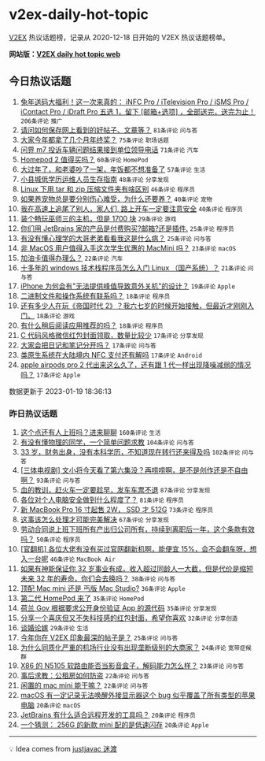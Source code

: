 # v2ex-daily-hot-topic

[V2EX](https://www.v2ex.com/) 热议话题榜，记录从 2020-12-18 日开始的 V2EX 热议话题榜单。

**网站版：[V2EX daily hot topic web](https://boojack.github.io/v2ex-daily-hot-topic-web/)**

## 今日热议话题

<!-- TODAY BEGIN -->

1. [兔年送码大福利！这一次来真的： iNFC Pro / iTelevision Pro / iSMS Pro / iContact Pro / iDraft Pro 五选 1，留下 [邮箱+选项] ，全部送完，送完为止！](https://www.v2ex.com/t/909811) `206条评论` `推广`
1. [请问如何保存网上看到的好帖子、文章等？](https://www.v2ex.com/t/909823) `81条评论` `问与答`
1. [大家今年都拿了几个月年终奖？](https://www.v2ex.com/t/909860) `75条评论` `职场话题`
1. [问界 m7 投诉车辆问题结果接到单位领导电话](https://www.v2ex.com/t/909816) `71条评论` `汽车`
1. [Homepod 2 值得买吗？](https://www.v2ex.com/t/909814) `60条评论` `HomePod`
1. [大过年了，和老婆吵了一架，年饭都不想准备了](https://www.v2ex.com/t/909948) `57条评论` `生活`
1. [小县城低学历运维人员生存指南](https://www.v2ex.com/t/909824) `48条评论` `分享发现`
1. [Linux 下用 tar 和 zip 压缩文件夹有啥区别](https://www.v2ex.com/t/909851) `46条评论` `程序员`
1. [如果养宠物总是要分别伤心难受，为什么还要养？](https://www.v2ex.com/t/909871) `40条评论` `宠物`
1. [我在高速上追尾了别人，家人们, 路上开车一定要注意安全](https://www.v2ex.com/t/909810) `40条评论` `程序员`
1. [装个畅玩巫师三的主机，但是 1700 块](https://www.v2ex.com/t/909856) `29条评论` `游戏`
1. [你们用 JetBrains 家的产品是付费购买?邮箱?还是插件.](https://www.v2ex.com/t/909962) `25条评论` `程序员`
1. [有没有懂心理学的大哥老弟看看我这是什么病？](https://www.v2ex.com/t/909884) `25条评论` `问与答`
1. [非 MacOS 用户值得入手这次学生优惠的 MacMini 吗？](https://www.v2ex.com/t/909914) `23条评论` `macOS`
1. [加油卡值得办理么？](https://www.v2ex.com/t/909813) `22条评论` `汽车`
1. [十多年的 windows 技术栈程序员怎么入门 Linux （国产系统）？](https://www.v2ex.com/t/909815) `21条评论` `问与答`
1. [iPhone 为何会有"无法提供峰值导致意外关机"的设计？](https://www.v2ex.com/t/909875) `19条评论` `Apple`
1. [二进制文件和操作系统有联系吗？](https://www.v2ex.com/t/909970) `18条评论` `程序员`
1. [还有多少人在玩《帝国时代 2》？我六七岁的时候开始接触，但最近才刚刚入门。](https://www.v2ex.com/t/909847) `18条评论` `游戏`
1. [有什么稍后阅读应用推荐的吗？](https://www.v2ex.com/t/909825) `18条评论` `程序员`
1. [C 代码风格微信红包封面领取，数量比较少](https://www.v2ex.com/t/909960) `17条评论` `分享发现`
1. [大家会把日记和笔记分开吗？](https://www.v2ex.com/t/909943) `17条评论` `问与答`
1. [类原生系统在大陆境内 NFC 支付还有解吗](https://www.v2ex.com/t/909942) `17条评论` `Android`
1. [apple airpods pro 2 代出来这么久了，还有跟 1 代一样出现降噪减弱的情况吗？](https://www.v2ex.com/t/909920) `17条评论` `Apple`

数据更新于 2023-01-19 18:36:13

<!-- TODAY END -->

### 昨日热议话题

<!-- YESTERDAY BEGIN -->

1. [这个点还有人上班吗？进来聊聊](https://www.v2ex.com/t/909639) `160条评论` `生活`
1. [有没有懂物理的同学，一个简单问题求教](https://www.v2ex.com/t/909687) `104条评论` `问与答`
1. [33 岁，财务出身，没有本科学历，不知道现在转行还来得及吗](https://www.v2ex.com/t/909629) `102条评论` `问与答`
1. [[三体电视剧] 文小将今天看了第六集没？再唠唠啊，是不是创作还是不自由啊？](https://www.v2ex.com/t/909694) `93条评论` `问与答`
1. [血的教训，赶火车一定要趁早，发车车票不退](https://www.v2ex.com/t/909684) `87条评论` `分享发现`
1. [各位对个人电脑安全做到什么程度了？](https://www.v2ex.com/t/909634) `81条评论` `程序员`
1. [新 MacBook Pro 16 寸起售 2W， SSD 才 512G](https://www.v2ex.com/t/909637) `73条评论` `程序员`
1. [这事该怎么处理才可能完美解决](https://www.v2ex.com/t/909716) `67条评论` `分享发现`
1. [劳动合同说上班下班所有产出归公司所有，持续到离职后一年，这个条款有效吗？](https://www.v2ex.com/t/909700) `50条评论` `程序员`
1. [[官翻机] 各位大佬有没有买过官网翻新机啊，能便宜 15%，会不会翻车呀，想入一台呢](https://www.v2ex.com/t/909664) `46条评论` `MacBook Air`
1. [如果有神能保证你 32 岁事业有成，收入超过同龄人一大截，但是代价是缩短未来 32 年的寿命，你们会去换吗？](https://www.v2ex.com/t/909742) `38条评论` `问与答`
1. [顶配 Mac mini 还是 丐版 Mac Studio?](https://www.v2ex.com/t/909656) `36条评论` `Apple`
1. [第二代 HomePod 来了](https://www.v2ex.com/t/909786) `35条评论` `HomePod`
1. [荷兰 Gov 根据要求公开身份验证 App 的源代码](https://www.v2ex.com/t/909731) `35条评论` `分享发现`
1. [分享一个喜庆但又不失科技感的红包封面，希望你喜欢](https://www.v2ex.com/t/909693) `32条评论` `分享创造`
1. [谈婚论嫁](https://www.v2ex.com/t/909626) `29条评论` `生活`
1. [今年你在 V2EX 印象最深的帖子是？](https://www.v2ex.com/t/909709) `25条评论` `问与答`
1. [为什么同质化严重的机场行业没有出现垄断级别的大商家？](https://www.v2ex.com/t/909777) `24条评论` `宽带症候群`
1. [X86 的 N5105 软路由能否当影音盒子，解码能力怎么样？](https://www.v2ex.com/t/909648) `23条评论` `问与答`
1. [事后求教：公租房如何防盗](https://www.v2ex.com/t/909752) `22条评论` `问与答`
1. [闲置的 mac mini 能干嘛？](https://www.v2ex.com/t/909638) `22条评论` `问与答`
1. [macOS 有一定记录无法唤醒外接显示器这个 bug 似乎覆盖了所有类型的苹果电脑](https://www.v2ex.com/t/909676) `20条评论` `macOS`
1. [JetBrains 有什么适合远程开发的工具吗？](https://www.v2ex.com/t/909651) `20条评论` `程序员`
1. [一个猜测： 256G 的新款 mini 配的是低速闪存](https://www.v2ex.com/t/909621) `20条评论` `Apple`

<!-- YESTERDAY END -->

---

💡 Idea comes from [justjavac 迷渡](https://github.com/justjavac/)
